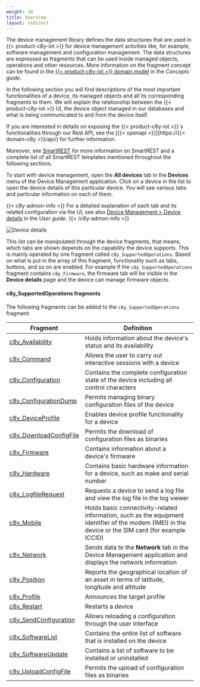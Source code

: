 ```yaml
---
weight: 10
title: Overview
layout: redirect
---
```


The device management library defines the data structures that are used in {{< product-c8y-iot >}} for device management activities like, for example, software management and configuration management. The data structures are expressed as fragments that can be used inside managed objects, operations and other resources. More information on the fragment concept can be found in the [{{< product-c8y-iot >}} domain model](/concepts/domain-model/) in the *Concepts guide*.

In the following section you will find descriptions of the most important functionalities of a device, its managed objects and all its corresponding fragments to them. We will explain the relationship between the {{< product-c8y-iot >}} UI, the device object managed in our databases and what is being communicated to and from the device itself.

If you are interested in details on exposing the {{< product-c8y-iot >}}´s functionalities through our Rest API, see the [{{< openapi >}}](https://{{< domain-c8y >}}/api/) for further information.

Moreover, see [SmartREST](/reference/smartrest-two) for more information on SmartREST and a complete list of all SmartREST templates mentioned throughout the following sections.

To start with device management, open the **All devices** tab in the **Devices** menu of the Device Management application. Click on a device in the list to open the device details of this particular device. You will see various tabs and particular information on each of them.

{{< c8y-admon-info >}}
For a detailed explanation of each tab and its related configuration via the UI, see also [Device Management > Device details](/users-guide/device-management/#device-details) in the *User guide*.
{{< /c8y-admon-info >}}

![Device details](/images/reference-guide/device-details.png)

This list can be manipulated through the device fragments, that means, which tabs are shown depends on the capability the device supports. This is mainly operated by one fragment called ```c8y_SupportedOperations```. Based on what is put in the array of this fragment, functionality such as tabs, buttons, and so on are enabled. For example if the ```c8y_SupportedOperations``` fragment contains ```c8y_Firmware```, the firmware tab will be visible in the **Device details** page and the device can manage firmware objects.

#### c8y_SupportedOperations fragments

The following fragments can be added to the ```c8y_SupportedOperations``` fragment:

<table>
<colgroup>
<col width="25%">
<col width="75%">
</colgroup>
<thead>
<tr>
<th>Fragment</th>
<th>Definition</th>
</tr>
</thead>
<tbody>
<tr>
<td><a href="../../reference/device-management-library/#device-info">c8y_Availability</a></td>
<td>Holds information about the device's status and its availability</td>
</tr>
<tr>
<td><a href="../../reference/device-management-library/#reference">c8y_Command</a></td>
<td>Allows the user to carry out interactive sessions with a device</td>
</tr>
<tr>
<td><a href="../../reference/device-management-library/#configuration">c8y_Configuration</a></td>
<td>Contains the complete configuration state of the device including all control characters</td>
</tr>
<tr>
<td><a href="../../reference/device-management-library/#legacy-file-based-configuration">c8y_ConfigurationDump</a></td>
<td>Permits managing binary configuration files of the device</td>
</tr>
<tr>
<td><a href="../../reference/device-management-library/#device-profile">c8y_DeviceProfile</a></td>
<td>Enables device profile functionality for a device</td>
</tr>
<tr>
<td><a href="../../reference/device-management-library/#install-legacy-configuration">c8y_DownloadConfigFile</a></td>
<td>Permits the download of configuration files as binaries</td>
</tr>
<tr>
<td><a href="../../reference/device-management-library/#firmware">c8y_Firmware</a></td>
<td>Contains information about a device's firmware</td>
</tr>
<tr>
<td><a href="../../reference/device-management-library/#hardware-information">c8y_Hardware</a></td>
<td>Contains basic hardware information for a device, such as make and serial number</td>
</tr>
<tr>
<td><a href="../../reference/device-management-library/#logs">c8y_LogfileRequest</a></td>
<td>Requests a device to send a log file and view the log file in the log viewer</td>
</tr>
<tr>
<td><a href="../../reference/device-management-library/#connectivity">c8y_Mobile</a></td>
<td>Holds basic connectivity-related information, such as the equipment identifier of the modem (IMEI) in the device or the SIM card (for example ICCID)</td>
</tr>
<tr>
<td><a href="../../reference/device-management-library/#network">c8y_Network</a></td>
<td>Sends data to the <strong>Network</strong> tab in the Device Management application and displays the network information</td>
</tr>
<tr>
<td><a href="../../reference/device-management-library/#tracking">c8y_Position</a></td>
<td>Reports the geographical location of an asset in terms of latitude, longitude and altitude</td>
</tr>
<tr>
<td><a href="../../reference/device-management-library/#device-profile">c8y_Profile</a></td>
<td>Announces the target profile</td>
</tr>
<tr>
<td><a href="../../reference/device-management-library/#device-restart">c8y_Restart</a></td>
<td>Restarts a device</td>
</tr>
<tr>
<td><a href="../../reference/device-management-library/#upload-current-text-configuration">c8y_SendConfiguration</a></td>
<td>Allows reloading a configuration through the user interface</td>
</tr>
<tr>
<td><a href="../../reference/device-management-library/#installed-software">c8y_SoftwareList</a></td>
<td>Contains the entire list of software that is installed on the device</td>
</tr>
<tr>
<td><a href="../../reference/device-management-library/#software-update">c8y_SoftwareUpdate</a></td>
<td>Contains a list of software to be installed or uninstalled</td>
</tr>
<tr>
<td><a href="../../reference/device-management-library/#upload-current-legacy-configuration">c8y_UploadConfigFile</a></td>
<td>Permits the upload of configuration files as binaries</td>
</tr>
</tbody>
</table>
